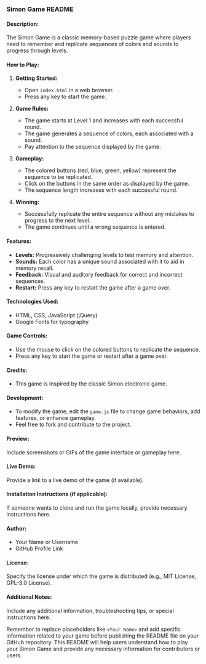 ### Simon Game README

#### Description:
The Simon Game is a classic memory-based puzzle game where players need to remember and replicate sequences of colors and sounds to progress through levels.

#### How to Play:
1. **Getting Started:**
   - Open `index.html` in a web browser.
   - Press any key to start the game.

2. **Game Rules:**
   - The game starts at Level 1 and increases with each successful round.
   - The game generates a sequence of colors, each associated with a sound.
   - Pay attention to the sequence displayed by the game.

3. **Gameplay:**
   - The colored buttons (red, blue, green, yellow) represent the sequence to be replicated.
   - Click on the buttons in the same order as displayed by the game.
   - The sequence length increases with each successful round.

4. **Winning:**
   - Successfully replicate the entire sequence without any mistakes to progress to the next level.
   - The game continues until a wrong sequence is entered.

#### Features:
- **Levels:** Progressively challenging levels to test memory and attention.
- **Sounds:** Each color has a unique sound associated with it to aid in memory recall.
- **Feedback:** Visual and auditory feedback for correct and incorrect sequences.
- **Restart:** Press any key to restart the game after a game over.

#### Technologies Used:
- HTML, CSS, JavaScript (jQuery)
- Google Fonts for typography

#### Game Controls:
- Use the mouse to click on the colored buttons to replicate the sequence.
- Press any key to start the game or restart after a game over.

#### Credits:
- This game is inspired by the classic Simon electronic game.

#### Development:
- To modify the game, edit the `game.js` file to change game behaviors, add features, or enhance gameplay.
- Feel free to fork and contribute to the project.

#### Preview:
Include screenshots or GIFs of the game interface or gameplay here.

#### Live Demo:
Provide a link to a live demo of the game (if available).

#### Installation Instructions (if applicable):
If someone wants to clone and run the game locally, provide necessary instructions here.

#### Author:
- Your Name or Username
- GitHub Profile Link

#### License:
Specify the license under which the game is distributed (e.g., MIT License, GPL-3.0 License).

#### Additional Notes:
Include any additional information, troubleshooting tips, or special instructions here.

Remember to replace placeholders like `<Your Name>` and add specific information related to your game before publishing the README file on your GitHub repository. This README will help users understand how to play your Simon Game and provide any necessary information for contributors or users.
